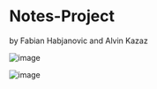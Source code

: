 # Notes-Project
by Fabian Habjanovic and Alvin Kazaz


![image](https://user-images.githubusercontent.com/91656344/232560160-ea4810d6-c1ce-4ce4-8abc-6708984b3b3e.png)


![image](https://user-images.githubusercontent.com/91656344/232565014-3582193a-1a72-4fb3-a206-0cf7d54cc9ab.png)
